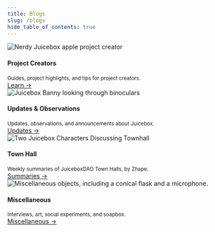 ```yaml
---
title: Blogs
slug: /blogs
hide_table_of_contents: true
---
```


<style>{`.card {border: solid 1px var(--ifm-color-primary)} img { width: 100%; } @media screen and (max-width: 996px) and (min-width: 505px) { img { display: none !important; } } `}</style>
<div class="container" style={{marginTop: "30px"}}>
  <div class="row">
    <div class="col col--3" style={{marginBottom: "30px"}}>
      <div class="card">
        <div class="card__image">
          <img
            src="/img/projectcreators.webp"
            alt="Nerdy Juicebox apple project creator"
          />
        </div>
        <div class="card__body">
          <h4>Project Creators</h4>
          <small>
            Guides, project highlights, and tips for project creators.
          </small>
        </div>
        <div class="card__footer">
          <a class="button button--primary button--block" href="/blog">Learn →</a>
        </div>
      </div>
    </div>
    <div class="col col--3" style={{marginBottom: "30px"}}>
      <div class="card">
        <div class="card__image">
          <img
            src="/img/updates.webp"
            alt="Juicebox Banny looking through binoculars"
          />
        </div>
        <div class="card__body">
          <h4>Updates & Observations</h4>
          <small>
            Updates, observations, and announcements about Juicebox.
          </small>
        </div>
        <div class="card__footer">
          <a class="button button--primary button--block" href="/updates">Updates →</a>
        </div>
      </div>
    </div>
    <div class="col col--3" style={{marginBottom: "30px"}}>
      <div class="card">
        <div class="card__image">
          <img
            src="/img/townhall.webp"
            alt="Two Juicebox Characters Discussing Townhall"
          />
        </div>
        <div class="card__body">
          <h4>Town Hall</h4>
          <small>
            Weekly summaries of JuiceboxDAO Town Halls, by Zhape.
          </small>
        </div>
        <div class="card__footer">
          <a class="button button--primary button--block" href="/town-hall">Summaries →</a>
        </div>
      </div>
    </div>
    <div class="col col--3" style={{marginBottom: "30px"}}>
      <div class="card">
        <div class="card__image">
          <img
            src="/img/miscellaneous.webp"
            alt="Miscellaneous objects, including a conical flask and a microphone."
          />
        </div>
        <div class="card__body">
          <h4>Miscellaneous</h4>
          <small>
            Interviews, art, social experiments, and soapbox.
          </small>
        </div>
        <div class="card__footer">
          <a class="button button--primary button--block" href="/misc">Miscellaneous →</a>
        </div>
      </div>
    </div>
  </div>
</div>


